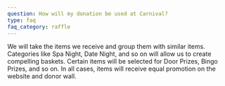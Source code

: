 ```yaml
---
question: How will my donation be used at Carnival?
type: faq
faq_category: raffle
---
```

We will take the items we receive and group them with similar items. Categories like Spa Night, Date Night, and so on will allow us to create compelling baskets. Certain items will be selected for Door Prizes, Bingo Prizes, and so on. In all cases, items will receive equal promotion on the website and donor wall.